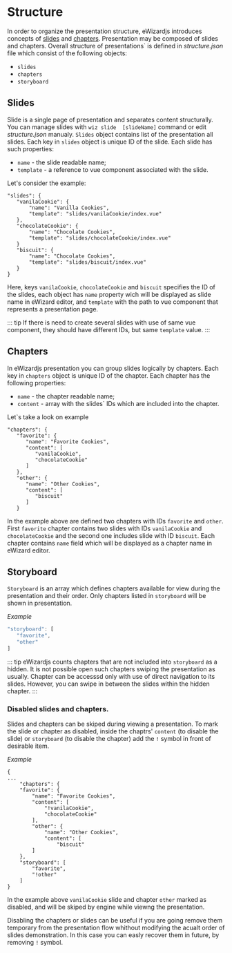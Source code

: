 
# Structure

In order to organize the presentation structure, eWizardjs introduces concepts of [slides](#slides) and [chapters](#chapters). Presentation may be composed of  slides and chapters. Overall structure of presentations` is defined in *structure.json* file which consist of the following objects:
- `slides`
- `chapters`
- `storyboard`

## Slides

Slide is a single page of presentation and separates content structurally. You can manage slides with `wiz slide  [slideName]` command or edit *structure.json* manualy. `Slides` object contains list of the presentation all slides. Each key in `slides` object is unique ID of the slide. Each slide has such properties:
 
 - `name` - the slide readable name;
 - `template` - a reference to vue component associated with the slide.

Let's consider the example:
 ```js{2,6,10}
"slides": {
    "vanilaCookie": {
        "name": "Vanilla Cookies",
        "template": "slides/vanilaCookie/index.vue"
    },
    "chocolateCookie": {
        "name": "Chocolate Cookies",
        "template": "slides/chocolateCookie/index.vue"
    }
    "biscuit": {
        "name": "Chocolate Cookies",
        "template": "slides/biscuit/index.vue"
    }
}
```
Here, keys `vanilaCookie`, `chocolateCookie` and `biscuit` specifies the ID of the slides, each object has `name` property wich will be displayed as slide name in eWizard editor, and `template` with the path to vue component that represents a presentation page.

::: tip
If there is need to create several slides with use of same vue component, they should have different IDs, but same `template` value.
:::


## Chapters

In eWizardjs presentation you can group slides logically by chapters. Each key in `chapters` object is unique ID of the chapter. Each chapter has the following properties:

- `name` - the chapter readable name;
- `content` - array with the slides` IDs which are included into the chapter.

Let`s take a look on example

```js{2,9}
"chapters": {
   "favorite": {
      "name": "Favorite Cookies",
      "content": [
         "vanilaCookie",
         "chocolateCookie"
      ]
   },
   "other": {
      "name": "Other Cookies",
      "content": [
         "biscuit"
      ]
   }
```
 
In the example above are defined two chapters with IDs `favorite` and `other`. First `favorite` chapter contains two slides with IDs `vanilaCookie` and `chocolateCookie` and the second one includes slide with ID `biscuit`. Each chapter contains `name` field which will be displayed as a chapter name in eWizard editor.

## Storyboard

`Storyboard` is an array which defines chapters available for view during the presentation and their order. Only chapters listed in `storyboard` will be shown in presentation.

*Example*

``` js
"storyboard": [
   "favorite",
   "other"
]
```

::: tip
eWizardjs counts chapters that are not included into `storyboard` as a hidden. It is not possible open such chapters swiping the presentation as usually. Chapter can be accesssd only with use of direct navigation to its slides. However, you can swipe in between the slides within the hidden chapter.
::: 


### Disabled slides and chapters.

Slides and chapters can be skiped during viewing a presentation. To mark the slide or chapter as disabled, inside the chaptrs' <code>content</code> (to disable the slide) or `storyboard` (to disable the chapter) add the `!` symbol in front of desirable item.

*Example*

```js{7,18}
{
...
    "chapters": {
    "favorite": {
        "name": "Favorite Cookies",
        "content": [
            "!vanilaCookie",
            "chocolateCookie"
        ],
        "other": {
            "name": "Other Cookies",
            "content": [
                "biscuit"
        ]
    },
    "storyboard": [
        "favorite",
        "!other"
    ]
}

```

In the example above `vanilaCookie` slide and chapter `other` marked as  disabled, and will be skiped by engine while viewng the presentation.

Disabling the chapters or slides can be useful if you are going remove them temporary from the presentation flow whithout modifying the acualt order of slides demonstration. In this case you can easly recover them in future, by removing `!` symbol.